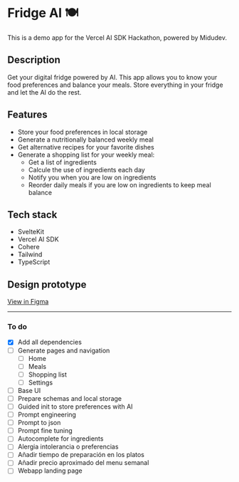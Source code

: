 # Fridge AI 🍽

This is a demo app for the Vercel AI SDK Hackathon, powered by Midudev.

## Description

Get your digital fridge powered by AI. This app allows you to know your food preferences and balance your meals. Store everything in your fridge and let the AI do the rest.

## Features

- Store your food preferences in local storage
- Generate a nutritionally balanced weekly meal
- Get alternative recipes for your favorite dishes
- Generate a shopping list for your weekly meal:
  - Get a list of ingredients
  - Calcule the use of ingredients each day
  - Notify you when you are low on ingredients
  - Reorder daily meals if you are low on ingredients to keep meal balance

## Tech stack

- SvelteKit
- Vercel AI SDK
- Cohere
- Tailwind
- TypeScript

## Design prototype

[View in Figma](https://www.figma.com/design/SYq4uQTkuRnJQl2cuccejy/Untitled?node-id=0-1&t=LO49p6sCoPetMl4e-1)

---

### To do

- [x] Add all dependencies
- [ ] Generate pages and navigation
  - [ ] Home
  - [ ] Meals
  - [ ] Shopping list
  - [ ] Settings
- [ ] Base UI
- [ ] Prepare schemas and local storage
- [ ] Guided init to store preferences with AI
- [ ] Prompt engineering
- [ ] Prompt to json
- [ ] Prompt fine tuning
- [ ] Autocomplete for ingredients
- [ ] Alergia intolerancia o preferencias
- [ ] Añadir tiempo de preparación en los platos 
- [ ] Añadir precio aproximado del menu semanal
- [ ] Webapp landing page
